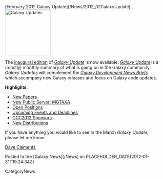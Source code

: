 <div class='newsItemHeader'>[February 2012 Galaxy Update](/News/2012_02GalaxyUpdate)</div>

<div class='right'><a href='/GalaxyUpdates/2012_02'><img src='/Images/Logos/GalaxyUpdate200.png' alt='Galaxy Updates' width=150 /></a></div>

The [inaugural edition](/GalaxyUpdates/2012_02) of *[Galaxy Update](/GalaxyUpdates)* is now available.  *[Galaxy Update](/GalaxyUpdates)* is a (mostly) monthly summary of what is going on in the Galaxy community.  *Galaxy Updates* will complement the *[Galaxy Development News Briefs](/DevNewsBriefs)* which accompany new Galaxy releases and focus on Galaxy code updates.

**Highlights:**

* [New Papers](/GalaxyUpdates/2012_02#new-papers)
* [New Public Server: MGTAXA](/GalaxyUpdates/2012_02#new-public-server-mgtaxa)
* [Open Positions](/GalaxyUpdates/2012_02#whos-hiring)
* [Upcoming Events and Deadlines](/GalaxyUpdates/2012_02#upcoming-events-and-deadlines)
* [GCC2012 Sponsors](/GalaxyUpdates/2012_02#gcc2012-sponsors)
* [New Distributions](/GalaxyUpdates/2012_02#new-distributions)

If you have anything you would like to see in the March *Galaxy Update*, please let me know.

[Dave Clements](/DaveClements)

<div class='newsItemFooter'>Posted to the [Galaxy News](/News) on PLACEHOLDER_DATE(2012-01-31T19:24:34Z)</div>

CategoryNews
